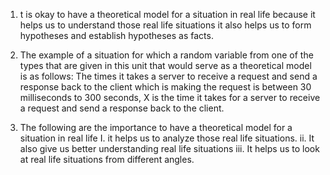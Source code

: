 1. t is okay to have a theoretical model for a situation in real life because it helps us to understand those real life situations it also helps us to form hypotheses and establish hypotheses as facts.

2. The example of a situation for which a random variable from one of the types that are given in this unit that would serve as a theoretical model is as follows: 
	The times it takes a server to receive a request and send a response back to the client which is making the request is between 30 milliseconds to 300 seconds, X is the time it takes for a  server to receive a request and send a response back to the client.
	
3. The following are the importance to have a theoretical model for a situation in real life
	I. it helps us to analyze those real life situations.
	ii. It also give us better understanding real life situations
	iii. It helps us to look at real life situations from different angles. 